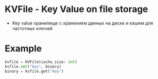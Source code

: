 # KVFile - Key Value on file storage
- Key value хранилище с хранением данных на диске и кэшем для частотных ключей

# Example
```python
kvfile = KVFile(cache_size: int)
kvfile.set("key", binary)
binary = kvfile.get("key")
```